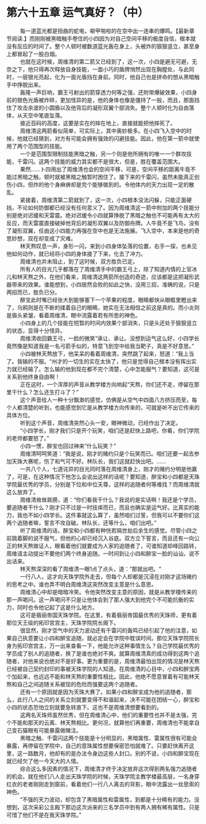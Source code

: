 <h1>第六十五章 运气真好？（中）</h1>
<div id="content">&nbsp&nbsp&nbsp&nbsp&nbsp&nbsp&nbsp&nbsp
 每一道蓝光都是扭曲的蛇电，噼甲啪啦的在空中出一连串的爆鸣。【最新章节阅读.】而刚刚被黑暗触手卷住的小四因为对自己空间平移的极度自信，根本就没有反应的时间了。整个人顿时被数道蓝光轰在身上，头被炸的狠狠竖立，甚至身上都冒起了一股白烟。
 <br/>&nbsp&nbsp&nbsp&nbsp&nbsp&nbsp&nbsp&nbsp
 也就在这时候，周维清的第二箭又已经到了，这一次，小四是避无可避，无奈之下，他只得再次释放自身技能，一面小巧的盾牌悄然出现在胸膛处，与此同时，一层银光亮起，化为一面光盾挡在身前。同时，他自己也是拼命的想从黑暗触手中挣脱出来。
 <br/>&nbsp&nbsp&nbsp&nbsp&nbsp&nbsp&nbsp&nbsp
 轰隆一声巨响，霸王弓射出的箭穿透力何等之强，还附带爆破效果，小四身前的银色光盾被炸碎，更加怪异的是，他的身体也像是僵持了一般，而且，那面挡住了攻击余波的小圆盾以及他背后的凝形双翼个部消失。整个人顿时化为自由落体，从天空中笔直坠落。
 <br/>&nbsp&nbsp&nbsp&nbsp&nbsp&nbsp&nbsp&nbsp
 接近百码的高度，这要是实在的摔在地上，直接就能把他摔死了。
 <br/>&nbsp&nbsp&nbsp&nbsp&nbsp&nbsp&nbsp&nbsp
 周维清这两箭看似简单，可实际上，其中奥妙极多。在小四飞入空中的时候，他就已经猜到，对方有可能会拥有强效的闪避技能。因此，他在第一箭中就使用了两个范围型的技能。
 <br/>&nbsp&nbsp&nbsp&nbsp&nbsp&nbsp&nbsp&nbsp
 一个是范围型限制技能黑暗之触，另一个则是他所拥有的唯一一个群攻技能，千雷闪。这两个技能的威力其实都不是很大，但是，胜在覆盖范围大。
 <br/>&nbsp&nbsp&nbsp&nbsp&nbsp&nbsp&nbsp&nbsp
 果然……卜四用出了周维清也会的空间平移，可是，空间平移的距离牛竟不能过黑暗之触，顿时就被黑暗之触暂时困住了。接下来的千雷闪，虽然未能真正创伤小四，但炸的他个身麻痹却是完个能够做到的。令他体内的天力出现一定的散乱。
 <br/>&nbsp&nbsp&nbsp&nbsp&nbsp&nbsp&nbsp&nbsp
 紧接着，周维清第二箭就到了，这一次，小四根本没法闪躲，只能正面硬挡，不论如何防御都已经没有任何意义了。因为周维清这一箭中附加的两个技能分别是绝对迟缓和天雷震。绝对迟缓令小四就算挣脱了黑暗之触也不可能再有太大的反应，而天雷震直接破掉他背后的凝形双翼以及防御舟牌。人牛竟不是飞鸟，没有了凝形双翼，任由这小四能力再强在空中也是无法施展。飞入空中，本来是他的奇思妙想，现在却变成了灾难。
 <br/>&nbsp&nbsp&nbsp&nbsp&nbsp&nbsp&nbsp&nbsp
 林天熬叹息一声，身形一闪，来到小四身体坠落的位置，右手一探，也未见他如何动作，就已经将小四的身体接了下来，化去了冲力。
 <br/>&nbsp&nbsp&nbsp&nbsp&nbsp&nbsp&nbsp&nbsp
 周维清也并未阻止，到了这时候，双方胜负已定。
 <br/>&nbsp&nbsp&nbsp&nbsp&nbsp&nbsp&nbsp&nbsp
 所有人的目光几乎都落在了周维清手中的霸王弓上，除了知道内情的上官冰儿和林天熬之外，在他们看来，周维清这两箭所创造的奇迹，应该都是这把凝形武器带来的效果。谁能想到，小四居然会败的如此之快，没用三招，准确的说，只是两招而已，胜负已分。
 <br/>&nbsp&nbsp&nbsp&nbsp&nbsp&nbsp&nbsp&nbsp
 醉宝此时嘴已经张大到能够塞下一个苹果的程度，眼睛都快从眼眶里瞪出来了，乌鸦则是在不断的揉着自己的眼睛，她实在无法相信之前这是真的。而小炎则是眉头紧皱，看着周维清，眼中流露着若有所思的神色。
 <br/>&nbsp&nbsp&nbsp&nbsp&nbsp&nbsp&nbsp&nbsp
 小四身上的几个技能在短暂的时间内效果个部消失，只是头还处于狠狠竖立的状态，显得十分怪异。
 <br/>&nbsp&nbsp&nbsp&nbsp&nbsp&nbsp&nbsp&nbsp
 周维清收回霸王弓，一脸的微笑“承让、承让。没想到运气这么好，小四学长竟然像是知道我是一名弓箭手似的，特意飞到空中给我当靶子，真是不好意思。”
 <br/>&nbsp&nbsp&nbsp&nbsp&nbsp&nbsp&nbsp&nbsp
 小四被林天熬放下，他呆呆的看着周维清，突然跳了起来，怒道：“我上当了。我输的不服。“州才的一切生的实在太快了，他只是觉得自己根本没有挥出实力就已经输了。怎么输的他到现在都不完个清楚，心中怎能服气？要知道，这可是关系到他终身自由啊！
 <br/>&nbsp&nbsp&nbsp&nbsp&nbsp&nbsp&nbsp&nbsp
 正在这时，一个浑厚的声音从教学楼方向响起“天熬，你们还不走，停留在那里干什么？怎么还生打斗了？”
 <br/>&nbsp&nbsp&nbsp&nbsp&nbsp&nbsp&nbsp&nbsp
 这个声音给人一种十分飘渺的感觉，仿佛是从空气中四面八方挤压而至，每个人都清楚的听到，也能感觉到它是从教学楼方向传来的，可就是听不出它传来的具体方位。
 <br/>&nbsp&nbsp&nbsp&nbsp&nbsp&nbsp&nbsp&nbsp
 听到这个声音，周维清突然心头一安，眼神微动，已经作出了决定。
 <br/>&nbsp&nbsp&nbsp&nbsp&nbsp&nbsp&nbsp&nbsp
 “小四学长，刚才我们只是开个玩笑，咱们还是赶快上路吧，你看，你们学院的老师都要怒了。”
 <br/>&nbsp&nbsp&nbsp&nbsp&nbsp&nbsp&nbsp&nbsp
 小四一愣，醉宝也回过神来“什么玩笑？”
 <br/>&nbsp&nbsp&nbsp&nbsp&nbsp&nbsp&nbsp&nbsp
 周维清呵呵笑道：“我是说，刚才的赌约只是个玩笑而已。咱们还要一起去参加天珠大赛呢，伤了和气可不好。林队长，我们这就赶快出吧。……
 <br/>&nbsp&nbsp&nbsp&nbsp&nbsp&nbsp&nbsp&nbsp
 一共八个人，七道诧异的目光同时落在周维清身上，刚才的赌约分明是他赢了，可是，在这种情况下他怎么会说出这样的话呢？要知道，醉宝和小四都是天珠学院最优秀的学员，分别是下位和中位天尊，这样的追随者何等难找？而周维清就这么放弃了。
 <br/>&nbsp&nbsp&nbsp&nbsp&nbsp&nbsp&nbsp&nbsp
 周维清耸耸肩膀，道：“你们看我干什么？我说的是实话啊！我还是个学员，要追随者干什么？刚才只不过是一时技痒而已，而且也确实是运气好。比真实的能力，我也不如小四学长。这件事就这么算了，虽然咱们过誓，但我可以不要你们这两个追随者嘛，誓言不攻自破。林队长，还等什么，咱们出吧。”
 <br/>&nbsp&nbsp&nbsp&nbsp&nbsp&nbsp&nbsp&nbsp
 听了周维清的话，醉宝和小四都有种恍若隔世劫后余生的感觉。尽管小四之前跳着脚的说不服气，但他的心却已经沉入谷底。双方立下誓言，而且还有一向公正的林天熬做证人，眼看着他们就要成为人家的追随者了，可谁知道却峰回路转，周维请主动提出不要他们两个终身追随。一时间到让小四和醉宝一脸的讪讪，说不出话来。
 <br/>&nbsp&nbsp&nbsp&nbsp&nbsp&nbsp&nbsp&nbsp
 林天熬深深的看了周维清一眼1点了点头，道：“那就出吧。“
 <br/>&nbsp&nbsp&nbsp&nbsp&nbsp&nbsp&nbsp&nbsp
 一行八人，这才向天珠学院外走去，但每个人却都是沉浸在对刚才这场赌约的思考之中。谁也弄不明白周维清这突然改变主意是什么意思。
 <br/>&nbsp&nbsp&nbsp&nbsp&nbsp&nbsp&nbsp&nbsp
 周维清心中却是暗暗冷笑。令他突然改变主意的原因，就是从教学楼传来的那一声喝问。这一声喝问不只是让他体会到了那人强大到他完个不可能抗衡的实力，同时也令他记起了这是什么地方。
 <br/>&nbsp&nbsp&nbsp&nbsp&nbsp&nbsp&nbsp&nbsp
 这可是翡丽帝国天珠学院。在这里，有着翡丽帝国最优秀的天珠师，更有着那位天王级的拓印宫宫主，天珠学院院长阁下。
 <br/>&nbsp&nbsp&nbsp&nbsp&nbsp&nbsp&nbsp&nbsp
 很显然，刚才空气中的天力波动还有千雷闪的轰鸣已经引起了他的注意，如果自己执意要让小四和醉宝追随，就必定会在学院中耽误时间。那位天珠学院院长身为拓印宫宫主，万一出来查看一下，他能允许这种事情生么？自己学院最优秀的学员成了别人的追随者，换了是谁也绝对不爽。就算周维清真的成功得到这两个追随者，对他来说也绝对不是好事。更为重要的是，周维清最怕出现的情况是林天熬已经被自己契约封印的事被天珠学院的人知道。在周维清的心目中，小四和醉宝两个加起来，也远远不能和林天熬的重要性相比。因此，他绝不愿意冒着有可能林天熬和自己之间追随关系被现的危险而强要这两个追随者。
 <br/>&nbsp&nbsp&nbsp&nbsp&nbsp&nbsp&nbsp&nbsp
 还有一个原因就是因为天珠大赛了。如果小四和醉宝成为他的追随者，那么，此行八人之间的关系立刻就要变得不和谐起来，决不可能在团结一心，醉宝和小四的状态恐怕立刻就要急转直下。这也不是周维清想要看到的。
 <br/>&nbsp&nbsp&nbsp&nbsp&nbsp&nbsp&nbsp&nbsp
 这两名天珠师虽然优秀，但在周维清心中，他们的重要性也并不是太强，完个不能和那天的云离、林天熬相比。更何况，就算他们再重要，周维清也不能拿自己变石猫眼有可能暴露做赌注。
 <br/>&nbsp&nbsp&nbsp&nbsp&nbsp&nbsp&nbsp&nbsp
 黑暗之触、千雷闪这两个技能是十分明显的，黑暗属性、雷属性很有可能会暴露，再停留在学院中，自己的意珠属性想要保密恐怕就难了。只要赶快离开这里，这一路数月，他却有的是办法令身边这些人封口。别的不说，小四和醉宝现在就已经欠了他一今天大的人情。
 <br/>&nbsp&nbsp&nbsp&nbsp&nbsp&nbsp&nbsp&nbsp
 综合这么多因素的情况下，周维清才终于决定放弃这次得到两名强力追随者的机会。就在他们八人走出天珠学院的时候，天珠学院主教学楼最高层，一名身穿红衣的老者刚刚走到窗前，看着他们一行八人离去的背影，眼中流露出一丝思索的神色。
 <br/>&nbsp&nbsp&nbsp&nbsp&nbsp&nbsp&nbsp&nbsp
 “不强的天力波动，却包含了黑暗属性和雷属性，到都是十分稀有的能力。没想到，这次采彩公主殿下那边这次派来的三名学员中到有两人拥有稀有属性。只是可惜了他们不是在我天珠学院。”
 <br/>&nbsp&nbsp&nbsp&nbsp&nbsp&nbsp&nbsp&nbsp
 <br/>&nbsp&nbsp&nbsp&nbsp&nbsp&nbsp&nbsp&nbsp
</div>
